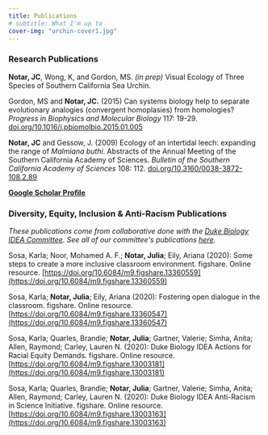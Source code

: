 ```yaml
---
title: Publications
# subtitle: What I'm up to
cover-img: "urchin-cover1.jpg"
---
```


### Research Publications

**Notar, JC**, Wong, K, and Gordon, MS. _(in prep)_ Visual Ecology of Three Species of Southern California Sea Urchin.

Gordon, MS and **Notar, JC.** (2015) Can systems biology help to separate evolutionary analogies (convergent homoplasies) from homologies? _Progress in Biophysics and Molecular Biology_ 117: 19-29. [doi.org/10.1016/j.pbiomolbio.2015.01.005](https://doi.org/10.1016/j.pbiomolbio.2015.01.005)

**Notar, JC** and Gessow, J. (2009) Ecology of an intertidal leech: expanding the range of _Malmiana buthi_. Abstracts of the Annual Meeting of the Southern California Academy of Sciences. _Bulletin of the Southern California Academy of Sciences_ 108: 112. [doi.org/10.3160/0038-3872-108.2.89](https://doi.org/10.3160/0038-3872-108.2.89)

**[Google Scholar Profile](https://scholar.google.com/citations?user=eQlRnmEAAAAJ&hl=en&oi=ao)**

### Diversity, Equity, Inclusion & Anti-Racism Publications

_These publications come from collaborative done with the [Duke Biology IDEA Committee](https://sites.duke.edu/biodiversity/publications/). See all of our committee's publications [here](https://sites.duke.edu/biodiversity/publications/)._

Sosa, Karla; Noor, Mohamed A. F.; **Notar, Julia**; Eily, Ariana (2020): Some steps to create a more inclusive classroom environment. figshare. Online resource. [https://doi.org/10.6084/m9.figshare.13360559](https://doi.org/10.6084/m9.figshare.13360559)

Sosa, Karla; **Notar, Julia**; Eily, Ariana (2020): Fostering open dialogue in the classroom. figshare. Online resource. [https://doi.org/10.6084/m9.figshare.13360547](https://doi.org/10.6084/m9.figshare.13360547)

Sosa, Karla; Quarles, Brandie; **Notar, Julia**; Gartner, Valerie; Simha, Anita; Allen, Raymond; Carley, Lauren N. (2020): Duke Biology IDEA Actions for Racial Equity Demands. figshare. Online resource. [https://doi.org/10.6084/m9.figshare.13003181](https://doi.org/10.6084/m9.figshare.13003181)

Sosa, Karla; Quarles, Brandie; **Notar, Julia**; Gartner, Valerie; Simha, Anita; Allen, Raymond; Carley, Lauren N. (2020): Duke Biology IDEA Anti-Racism in Science Initiative. figshare. Online resource. [https://doi.org/10.6084/m9.figshare.13003163](https://doi.org/10.6084/m9.figshare.13003163)
